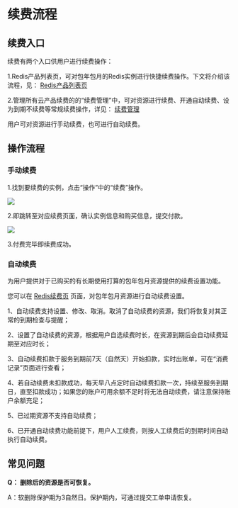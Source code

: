 # 续费流程


## 续费入口
续费有两个入口供用户进行续费操作：

1.Redis产品列表页，可对包年包月的Redis实例进行快捷续费操作。下文将介绍该流程，见： [Redis产品列表页]( https://redis-console.jdcloud.com/redis)  

2.管理所有云产品续费的的“续费管理”中，可对资源进行续费、开通自动续费、设为到期不续费等常规续费操作，详见： [续费管理](https://renewal-console.jdcloud.com/renew/redis)   

用户可对资源进行手动续费，也可进行自动续费。

## 操作流程

###  手动续费

1.找到要续费的实例，点击“操作”中的“续费”操作。

![](../../../../image/Redis/Renewal-Process-1.png)


2.即跳转至对应续费页面，确认实例信息和购买信息，提交付款。

![](../../../../image/Redis/Renewal-Process-2.png)

3.付费完毕即续费成功。


###  自动续费

为用户提供对于已购买的有长期使用打算的包年包月资源提供的续费设置功能。

您可以在 [Redis续费页](https://renewal-console.jdcloud.com/renew/redis)  页面，对包年包月资源进行自动续费设置。

1、自动续费支持设置、修改、取消。取消了自动续费的资源，我们将恢复对其正常的到期检查与提醒；

2、设置了自动续费的资源，根据用户自选续费时长，在资源到期后会自动续费延期至对应时长；

3、自动续费扣款于服务到期前7天（自然天）开始扣款，实时出账单，可在“消费记录”页面进行查看；

4、若自动续费未扣款成功，每天早八点定时自动续费扣款一次，持续至服务到期日，直至扣款成功；如果您的账户可用余额不足时将无法自动续费，请注意保持账户余额充足；

5、已过期资源不支持自动续费；

6、已开通自动续费功能前提下，用户人工续费，则按人工续费后的到期时间自动执行自动续费。





## 常见问题

**Q： 删除后的资源是否可恢复。**

A：软删除保护期为3自然日。保护期内，可通过提交工单申请恢复。





